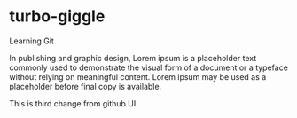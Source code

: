 # turbo-giggle
Learning Git 


In publishing and graphic design, Lorem ipsum is a placeholder text commonly used to demonstrate the visual form of a document or a typeface without relying on meaningful content. Lorem ipsum may be used as a placeholder before final copy is available.


This is third change from github UI
